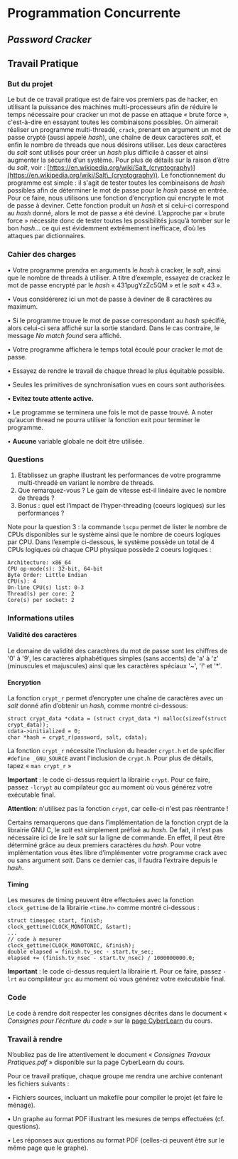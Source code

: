# Programmation Concurrente
## *Password Cracker*
## Travail Pratique


### But du projet
Le but de ce travail pratique est de faire vos premiers pas de hacker, en utilisant la puissance des
machines multi-processeurs afin de réduire le temps nécessaire pour cracker un mot de passe en
attaque « brute force », c'est-à-dire en essayant toutes les combinaisons possibles.
On aimerait réaliser un programme multi-threadé, `crack`, prenant en argument un mot de passe
crypté (aussi appelé *hash*), une chaîne de deux caractères *salt*, et enfin le nombre de threads que
nous désirons utiliser.
Les deux caractères du *salt* sont utilisés pour créer un *hash* plus difficile à casser et ainsi augmenter
la sécurité d’un système. Pour plus de détails sur la raison d’être du *salt*, voir :
[https://en.wikipedia.org/wiki/Salt_(cryptography)](https://en.wikipedia.org/wiki/Salt\_(cryptography)).
Le fonctionnement du programme est simple : il s'agit de tester toutes les combinaisons de *hash*
possibles afin de déterminer le mot de passe pour le *hash* passé en entrée. Pour ce faire, nous
utilisons une fonction d’encryption qui encrypte le mot de passe à deviner. Cette fonction produit un
*hash* et si celui-ci correspond au *hash* donné, alors le mot de passe a été deviné. L’approche par
« brute force » nécessite donc de tester toutes les possibilités jusqu’à tomber sur le bon *hash*... ce
qui est évidemment extrêmement inefficace, d’où les attaques par dictionnaires.


### Cahier des charges
• Votre programme prendra en arguments le *hash* à cracker, le *salt*, ainsi que le nombre de threads à utiliser. A titre d’exemple, essayez de crackez le mot de passe encrypté par le *hash* « 431pugYzZc5QM » et le *salt* « 43 ».

• Vous considérerez ici un mot de passe à deviner de 8 caractères au maximum.

• Si le programme trouve le mot de passe correspondant au *hash* spécifié, alors celui-ci sera affiché sur la sortie standard. Dans le cas contraire, le message *No match found* sera affiché.

• Votre programme affichera le temps total écoulé pour cracker le mot de passe.

• Essayez de rendre le travail de chaque thread le plus équitable possible.

• Seules les primitives de synchronisation vues en cours sont authorisées.

• **Evitez toute attente active.**

• Le programme se terminera une fois le mot de passe trouvé. A noter qu’aucun thread ne pourra utiliser la fonction exit pour terminer le programme.

• **Aucune** variable globale ne doit être utilisée.


### Questions
1. Etablissez un graphe illustrant les performances de votre programme multi-threadé en
variant le nombre de threads.
2. Que remarquez-vous ? Le gain de vitesse est-il linéaire avec le nombre de threads ?
3. Bonus : quel est l’impact de l’hyper-threading (coeurs logiques) sur les performances ?

Note pour la question 3 : la commande `lscpu` permet de lister le nombre de CPUs disponibles sur
le système ainsi que le nombre de coeurs logiques par CPU. Dans l’exemple ci-dessous, le système
possède un total de 4 CPUs logiques où chaque CPU physique possède 2 coeurs logiques :

````
Architecture: x86_64
CPU op-mode(s): 32-bit, 64-bit
Byte Order: Little Endian
CPU(s): 4
On-line CPU(s) list: 0-3
Thread(s) per core: 2
Core(s) per socket: 2
````

### Informations utiles
#### Validité des caractères
Le domaine de validité des caractères du mot de passe sont les chiffres de '0' à '9', les caractères
alphabétiques simples (sans accents) de 'a' à 'z' (minuscules et majuscules) ainsi que les caractères
spéciaux '~', '!' et '*'. 

#### Encryption
La fonction `crypt_r` permet d’encrypter une chaîne de caractères avec un *salt* donné afin
d’obtenir un *hash*, comme montré ci-dessous:

````
struct crypt_data *cdata = (struct crypt_data *) malloc(sizeof(struct crypt_data));
cdata->initialized = 0;
char *hash = crypt_r(password, salt, cdata);
````

La fonction `crypt_r` nécessite l'inclusion du header `crypt.h` et de spécifier `#define
_GNU_SOURCE` avant l'inclusion de `crypt.h`. Pour plus de détails, tapez « `man crypt_r` »

**Important** : le code ci-dessus requiert la librairie `crypt`. Pour ce faire, passez `-lcrypt` au
compilateur gcc au moment où vous générez votre exécutable final.

**Attention**: n'utilisez pas la fonction `crypt`, car celle-ci n'est pas réentrante !

Certains remarquerons que dans l’implémentation de la fonction crypt de la librairie GNU C, le *salt*
est simplement préfixé au *hash*. De fait, il n’est pas nécessaire ici de lire le *salt* sur la ligne de
commande. En effet, il peut être déterminé grâce au deux premiers caractères du *hash*. Pour votre
implémentation vous êtes libre d’implémenter votre programme crack avec ou sans argument *salt*.
Dans ce dernier cas, il faudra l’extraire depuis le *hash*.

#### Timing
Les mesures de timing peuvent être effectuées avec la fonction `clock_gettime` de la librairie
`<time.h>` comme montré ci-dessous :

````
struct timespec start, finish;
clock_gettime(CLOCK_MONOTONIC, &start);
...
// code à mesurer
clock_gettime(CLOCK_MONOTONIC, &finish);
double elapsed = finish.tv_sec - start.tv_sec;
elapsed += (finish.tv_nsec - start.tv_nsec) / 1000000000.0;
````

**Important** : le code ci-dessus requiert la librairie rt. Pour ce faire, passez `-lrt` au compilateur
`gcc` au moment où vous générez votre exécutable final.

### Code
Le code à rendre doit respecter les consignes décrites dans le document « *Consignes pour l’écriture
du code* » sur la [page CyberLearn](https://cyberlearn.hes-so.ch/course/view.php?id=6341) du cours.

### Travail à rendre

N’oubliez pas de lire attentivement le document « *Consignes Travaux Pratiques.pdf* » disponible
sur la page CyberLearn du cours.

Pour ce travail pratique, chaque groupe me rendra une archive contenant les fichiers suivants :

• Fichiers sources, incluant un makefile pour compiler le projet (et faire le ménage).

• Un graphe au format PDF illustrant les mesures de temps effectuées (cf. questions).

• Les réponses aux questions au format PDF (celles-ci peuvent être sur le même page que le graphe).
